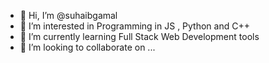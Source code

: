 - 👋 Hi, I’m @suhaibgamal
- 👀 I’m interested in Programming in JS , Python and C++
- 🌱 I’m currently learning Full Stack Web Development tools
- 💞️ I’m looking to collaborate on ...
<!---
suhaibgamal/suhaibgamal is a ✨ special ✨ repository because its `README.md` (this file) appears on your GitHub profile.
You can click the Preview link to take a look at your changes.
--->
